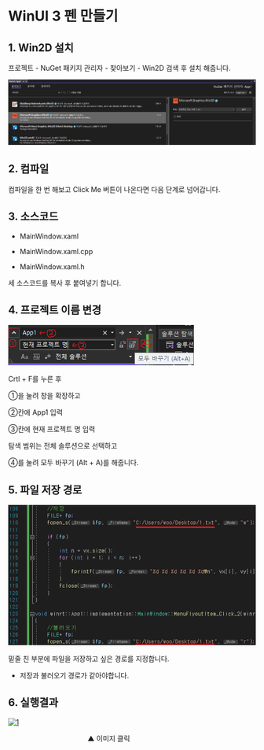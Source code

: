 # WinUI 3 펜 만들기

## 1. Win2D 설치

프로젝트 - NuGet 패키지 관리자 - 찾아보기 - Win2D 검색 후 설치 해줍니다.

![3](/img/3.png)

## 2. 컴파일

컴파일을 한 번 해보고 Click Me 버튼이 나온다면 다음 단계로 넘어갑니다.

## 3. 소스코드

- MainWindow.xaml

- MainWindow.xaml.cpp

- MainWindow.xaml.h

세 소스코드를 복사 후 붙여넣기 합니다.

## 4. 프로젝트 이름 변경

![4](/img/4.png)

Crtl + F를 누른 후

①을 눌려 창을 확장하고

②칸에 App1 입력

③칸에 현재 프로젝트 명 입력

탐색 범위는 전체 솔루션으로 선택하고

④를 눌려 모두 바꾸기 (Alt + A)를 해줍니다.

## 5. 파일 저장 경로

![5](/img/5.png)

밑줄 친 부분에 파일을 저장하고 싶은 경로를 지정합니다.

* 저장과 불러오기 경로가 같아야합니다.

## 6. 실행결과

[![1](http://img.youtube.com/vi/zSDpGUJG58A/0.jpg)](https://youtu.be/zSDpGUJG58A?t=0s)

&nbsp;&nbsp;&nbsp;&nbsp;&nbsp;&nbsp;&nbsp;&nbsp;&nbsp;&nbsp;&nbsp;&nbsp;&nbsp;&nbsp;&nbsp;&nbsp;&nbsp;&nbsp;&nbsp;&nbsp;&nbsp;&nbsp;&nbsp;&nbsp;&nbsp;&nbsp;&nbsp;&nbsp;&nbsp;&nbsp;&nbsp;&nbsp;&nbsp;&nbsp;&nbsp;&nbsp;&nbsp;&nbsp;&nbsp;&nbsp; ▲ 이미지 클릭
